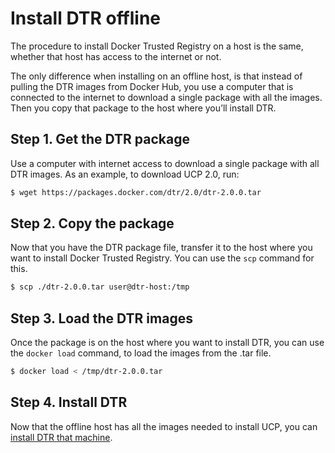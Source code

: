 <!--[metadata]>
+++
title = "Install offline"
description = "Learn how to install Docker Trusted Registry on a machine with no internet access."
keywords = ["docker, registry, install, offline"]
[menu.main]
parent="workw_dtr_install"
weight=30
+++
<![end-metadata]-->


# Install DTR offline

The procedure to install Docker Trusted Registry on a host is the same,
whether that host has access to the internet or not.

The only difference when installing on an offline host,
is that instead of pulling the DTR images from Docker Hub, you use a
computer that is connected to the internet to download a single package with
all the images. Then you copy that package to the host where you’ll install DTR.

## Step 1. Get the DTR package

Use a computer with internet access to download a single package with all DTR
images. As an example, to download UCP 2.0, run:

```bash
$ wget https://packages.docker.com/dtr/2.0/dtr-2.0.0.tar
```

## Step 2. Copy the package
Now that you have the DTR package file, transfer it to the host where you want
to install Docker Trusted Registry. You can use the `scp` command for this.

```bash
$ scp ./dtr-2.0.0.tar user@dtr-host:/tmp
```

## Step 3. Load the DTR images

Once the package is on the host where you want to install DTR, you can use
the `docker load` command, to load the images from the .tar file.

```bash
$ docker load < /tmp/dtr-2.0.0.tar
```

## Step 4. Install DTR

Now that the offline host has all the images needed to install UCP,
you can [install DTR that machine](install-dtr.md).
